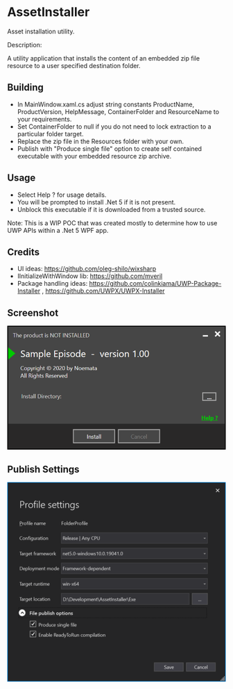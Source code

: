 # AssetInstaller

Asset installation utility.

Description: 

A utility application that installs the content of an embedded zip file resource to a user specified destination folder.

## Building
* In MainWindow.xaml.cs adjust string constants ProductName, ProductVersion, HelpMessage, ContainerFolder and ResourceName to your requirements.
* Set ContainerFolder to null if you do not need to lock extraction to a particular folder target.
* Replace the zip file in the Resources folder with your own.
* Publish with "Produce single file" option to create self contained executable with your embedded resource zip archive.

## Usage
* Select Help ? for usage details.
* You will be prompted to install .Net 5 if it is not present.
* Unblock this executable if it is downloaded from a trusted source.

Note: This is a WIP POC that was created mostly to determine how to use UWP APIs within a .Net 5 WPF app.

## Credits
* UI ideas: https://github.com/oleg-shilo/wixsharp
* IInitializeWithWindow lib: https://github.com/mveril
* Package handling ideas: https://github.com/colinkiama/UWP-Package-Installer , https://github.com/UWPX/UWPX-Installer

## Screenshot
![Screenshot](https://github.com/Noemata/AssetInstaller/raw/master/Screenshot.png)

## Publish Settings
![Screenshot](https://github.com/Noemata/AssetInstaller/raw/master/PublishSettings.png)
